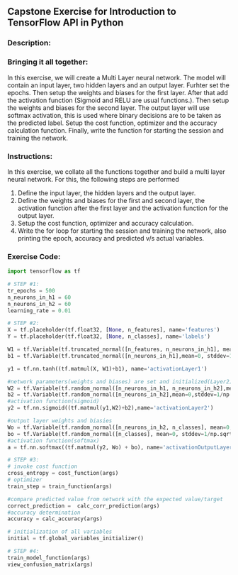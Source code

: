 ## Capstone Exercise for Introduction to TensorFlow API in Python
### Description:
### Bringing it all together:
In this exercise, we will create a Multi Layer neural network. The model will contain an input layer, two hidden layers and an output layer. Furhter set the epochs. Then setup the weights and biases for the first layer. After that add the activation function (Sigmoid and RELU are usual functions.). Then setup the weights and biases for the second layer. The output layer will use softmax activation, this is used where binary decisions are to be taken as the predicted label. Setup the cost function, optimizer and the accuracy calculation function. Finally, write the function for starting the session and training the network.

### Instructions:

In this exercise, we collate all the functions together and build a multi layer neural network. For this, the following steps are performed

1. Define the input layer, the hidden layers and the output layer.
2. Define the weights and biases for the first and second layer, the activation function after the first layer and the activation function for the output layer.
3. Setup the cost function, optimizer and accuracy calculation.
4. Write the for loop for starting the session and training the network, also printing the epoch, accuracy and predicted v/s actual variables.

### Exercise Code:


```python
import tensorflow as tf

# STEP #1:
tr_epochs = 500
n_neurons_in_h1 = 60
n_neurons_in_h2 = 60
learning_rate = 0.01

# STEP #2: 
X = tf.placeholder(tf.float32, [None, n_features], name='features')
Y = tf.placeholder(tf.float32, [None, n_classes], name='labels')

W1 = tf.Variable(tf.truncated_normal([n_features, n_neurons_in_h1], mean=0, stddev=1 / np.sqrt(n_features)), name='weights1')
b1 = tf.Variable(tf.truncated_normal([n_neurons_in_h1],mean=0, stddev=1 / np.sqrt(n_features)), name='biases1')

y1 = tf.nn.tanh((tf.matmul(X, W1)+b1), name='activationLayer1')

#network parameters(weights and biases) are set and initialized(Layer2)
W2 = tf.Variable(tf.random_normal([n_neurons_in_h1, n_neurons_in_h2],mean=0,stddev=1/np.sqrt(n_features)),name='weights2')
b2 = tf.Variable(tf.random_normal([n_neurons_in_h2],mean=0,stddev=1/np.sqrt(n_features)),name='biases2')
#activation function(sigmoid)
y2 = tf.nn.sigmoid((tf.matmul(y1,W2)+b2),name='activationLayer2')

#output layer weights and biasies
Wo = tf.Variable(tf.random_normal([n_neurons_in_h2, n_classes], mean=0, stddev=1/np.sqrt(n_features)), name='weightsOut')
bo = tf.Variable(tf.random_normal([n_classes], mean=0, stddev=1/np.sqrt(n_features)), name='biasesOut')
#activation function(softmax)
a = tf.nn.softmax((tf.matmul(y2, Wo) + bo), name='activationOutputLayer')

# STEP #3: 
# invoke cost function
cross_entropy = cost_function(args)
# optimizer
train_step = train_function(args)

#compare predicted value from network with the expected value/target
correct_prediction =  calc_corr_prediction(args)
#accuracy determination
accuracy = calc_accuracy(args)

# initialization of all variables
initial = tf.global_variables_initializer()

# STEP #4:
train_model_function(args)
view_confusion_matrix(args)
```

